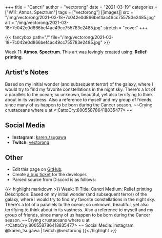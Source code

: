 +++
title =       "Cancri"
author =      "vectorong"
date =        "2021-03-19"
categories =  ["W11: Atmos. Spectrum"]
tags =        ["vectorong"]
[[images]]
                      src = "/img/vectorong/2021-03-18+7c042e0d866bef4ac49cc755783e2485.jpg"
                      alt = "/img/vectorong/2021-03-18+7c042e0d866bef4ac49cc755783e2485.jpg"
                      stretch = "cover"
+++


{{< fancybox path="/" file="/img/vectorong/2021-03-18+7c042e0d866bef4ac49cc755783e2485.jpg" >}}


Week 11: **Atmos. Spectrum**. This art was lovingly created using: **Relief printing**.

## Artist's Notes

Based on my initial wonder (and subsequent terror) of the galaxy, where I would try to find my favorite constellations in the night sky. There's a lot of a parallels to the ocean; so unknown, beautiful, yet also terrifying to think about in its vastness. Also a reference to myself and my group of friends, since many of us happen to be born during the Cancer season. ~~Crying crustaceans where u at <:CattoCry:800558786418835477>  ~~

## Social Media

- **Instagram**: [karen_tsugawa]()
- **Twitch**: [vectorong]()


## Other

- Edit this page on [GitHub](https://github.com/teaminkling/web-refresh/edit/main/blog/content/blog/vectorong-week-11-3c65.md).
- Create [a bug ticket](https://github.com/teaminkling/web-refresh/issues/new?assignees=&labels=bug&template=problem-report.md&title=) for the developer.
- Parsed source from Discord is as follows:

{{< highlight markdown >}}
Week: 11
Title: Cancri
Medium: Relief printing
Description: Based on my initial wonder (and subsequent terror) of the galaxy, where I would try to find my favorite constellations in the night sky. There's a lot of a parallels to the ocean; so unknown, beautiful, yet also terrifying to think about in its vastness. Also a reference to myself and my group of friends, since many of us happen to be born during the Cancer season. ~~Crying crustaceans where u at <:CattoCry:800558786418835477>  ~~
Social Media: instagram @karen_tsugawa  |  twitch @vectorong
{{< /highlight >}}